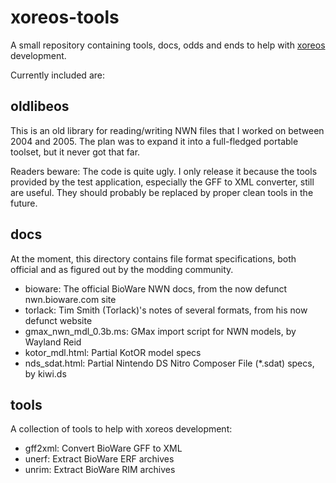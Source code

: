 xoreos-tools
============

A small repository containing tools, docs, odds and ends to help with [xoreos](https://github.com/DrMcCoy/xoreos) development.

Currently included are:

oldlibeos
---------

This is an old library for reading/writing NWN files that I worked on between 2004 and 2005. The plan was to expand it into a full-fledged portable toolset, but it never got that far.

Readers beware: The code is quite ugly. I only release it because the tools provided by the test application, especially the GFF to XML converter, still are useful. They should probably be replaced by proper clean tools in the future.

docs
----

At the moment, this directory contains file format specifications, both official and as figured out by the modding community.

* bioware: The official BioWare NWN docs, from the now defunct
  nwn.bioware.com site
* torlack: Tim Smith (Torlack)'s notes of several formats, from his
  now defunct website
* gmax_nwn_mdl_0.3b.ms: GMax import script for NWN models, by
  Wayland Reid
* kotor_mdl.html: Partial KotOR model specs
* nds_sdat.html: Partial Nintendo DS Nitro Composer File (*.sdat)
  specs, by kiwi.ds

tools
-----

A collection of tools to help with xoreos development:

* gff2xml: Convert BioWare GFF to XML
* unerf: Extract BioWare ERF archives
* unrim: Extract BioWare RIM archives
